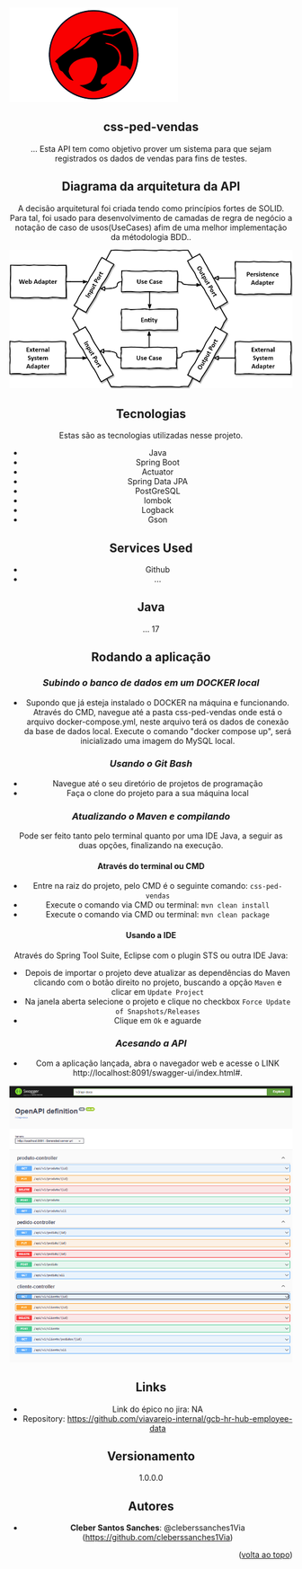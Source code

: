 <a name="readme-top"></a>

<br />


 
 ![Diagrama de Classes da API](src/main/resources/assets/Logo_thunder_cats.png)
<div align="center">



 
## css-ped-vendas
 
... Esta API tem como objetivo prover um sistema para que sejam registrados os dados de vendas para fins de testes.  

 
 
## Diagrama da arquitetura da API 
 
A decisão arquitetural foi criada tendo como princípios fortes de SOLID. Para tal, foi usado para desenvolvimento de camadas de regra de negócio a notação de caso de usos(UseCases) afim de uma melhor implementação da métodologia BDD..
 
 ![Diagrama de Classes da API](src/main/resources/assets/HEXAGONAL.png)
 
 
 
## Tecnologias
 
 
Estas são as tecnologias utilizadas nesse projeto.

* Java
* Spring Boot
* Actuator
* Spring Data JPA
* PostGreSQL
* lombok
* Logback 
* Gson
 
## Services Used
 
* Github
* ...
 
 
## Java
... 17
 
## Rodando a aplicação

### *Subindo o banco de dados em um DOCKER local*

- Supondo que já esteja instalado o DOCKER na máquina e funcionando. Através do CMD, navegue até a pasta css-ped-vendas onde está o arquivo docker-compose.yml, neste arquivo terá os dados de conexão da base de dados local. Execute o comando "docker compose up", será inicializado uma imagem do MySQL  local.
 
### *Usando o Git Bash*

- Navegue até o seu diretório de projetos de programação
- Faça o clone do projeto para a sua máquina local 
 
 
### *Atualizando o Maven e compilando*

Pode ser feito tanto pelo terminal quanto por uma IDE Java, a seguir as duas opções, finalizando na execução.
 
#### Através do terminal ou CMD

- Entre na raiz do projeto, pelo CMD é o seguinte comando: ```css-ped-vendas```
- Execute o comando via CMD ou terminal: ```mvn clean install```
- Execute o comando via CMD ou terminal: ```mvn clean package```

#### Usando a IDE

Através do Spring Tool Suite, Eclipse com o plugin STS ou outra IDE Java:
- Depois de importar o projeto deve atualizar as dependências do Maven clicando com o botão direito no projeto, buscando a opção ```Maven``` e clicar em ```Update Project```
- Na janela aberta selecione o projeto e clique no checkbox ```Force Update of Snapshots/Releases``` 
- Clique em ```Ok``` e aguarde
 
 
### *Acesando a API*

- Com a aplicação lançada, abra o navegador web e acesse o LINK http://localhost:8091/swagger-ui/index.html#.

![Logo of the project](src/main/resources/assets/Swagger_api_vendas.PNG)
  
## Links
 
 - Link do épico no jira: NA
 - Repository: https://github.com/viavarejo-internal/gcb-hr-hub-employee-data
 
 
## Versionamento
 
1.0.0.0
 
 
## Autores
 
* **Cleber Santos Sanches**: @cleberssanches1Via (https://github.com/cleberssanches1Via)
 
 
<p align="right">(<a href="#readme-top">volta ao topo</a>)</p>
